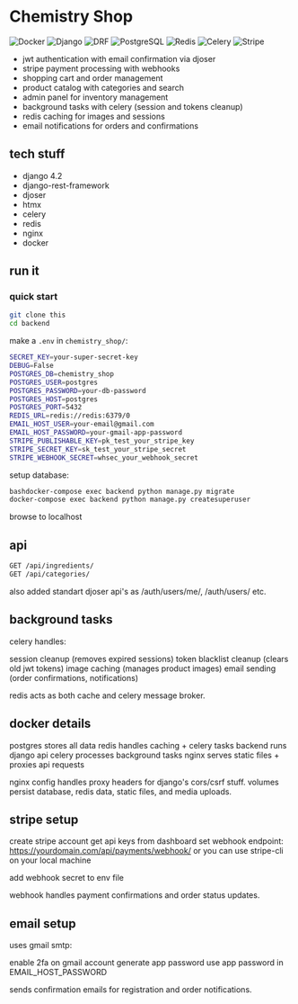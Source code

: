 # Chemistry Shop 

![Docker](https://img.shields.io/badge/Docker-2496ED?style=for-the-badge&logo=docker&logoColor=white)
![Django](https://img.shields.io/badge/Django-092E20?style=for-the-badge&logo=django&logoColor=white)
![DRF](https://img.shields.io/badge/DRF-ff1709?style=for-the-badge&logo=django&logoColor=white)
![PostgreSQL](https://img.shields.io/badge/PostgreSQL-336791?style=for-the-badge&logo=postgresql&logoColor=white)
![Redis](https://img.shields.io/badge/Redis-DC382D?style=for-the-badge&logo=redis&logoColor=white)
![Celery](https://img.shields.io/badge/Celery-37B24D?style=for-the-badge&logo=celery&logoColor=white)
![Stripe](https://img.shields.io/badge/Stripe-008CDD?style=for-the-badge&logo=stripe&logoColor=white)
- jwt authentication with email confirmation via djoser
- stripe payment processing with webhooks
- shopping cart and order management
- product catalog with categories and search
- admin panel for inventory management
- background tasks with celery (session and tokens cleanup)
- redis caching for images and sessions
- email notifications for orders and confirmations

## tech stuff

- django 4.2
- django-rest-framework
- djoser
- htmx
- celery
- redis
- nginx
- docker

## run it

### quick start

```bash
git clone this
cd backend
```

make a `.env` in `chemistry_shop/`:

```bash
SECRET_KEY=your-super-secret-key
DEBUG=False
POSTGRES_DB=chemistry_shop
POSTGRES_USER=postgres
POSTGRES_PASSWORD=your-db-password
POSTGRES_HOST=postgres
POSTGRES_PORT=5432
REDIS_URL=redis://redis:6379/0
EMAIL_HOST_USER=your-email@gmail.com
EMAIL_HOST_PASSWORD=your-gmail-app-password
STRIPE_PUBLISHABLE_KEY=pk_test_your_stripe_key
STRIPE_SECRET_KEY=sk_test_your_stripe_secret
STRIPE_WEBHOOK_SECRET=whsec_your_webhook_secret
```

setup database:
```bash
bashdocker-compose exec backend python manage.py migrate
docker-compose exec backend python manage.py createsuperuser
```
browse to localhost

## api

```bash
GET /api/ingredients/    
GET /api/categories/
```

also added standart djoser api's as /auth/users/me/, /auth/users/ etc.

## background tasks
celery handles:

session cleanup (removes expired sessions)
token blacklist cleanup (clears old jwt tokens)
image caching (manages product images)
email sending (order confirmations, notifications)

redis acts as both cache and celery message broker.
## docker details

postgres stores all data
redis handles caching + celery tasks
backend runs django api
celery processes background tasks
nginx serves static files + proxies api requests

nginx config handles proxy headers for django's cors/csrf stuff.
volumes persist database, redis data, static files, and media uploads.
## stripe setup

create stripe account
get api keys from dashboard
set webhook endpoint: https://yourdomain.com/api/payments/webhook/ or you can use stripe-cli on your local machine

add webhook secret to env file

webhook handles payment confirmations and order status updates.
## email setup
uses gmail smtp:

enable 2fa on gmail account
generate app password
use app password in EMAIL_HOST_PASSWORD

sends confirmation emails for registration and order notifications.

